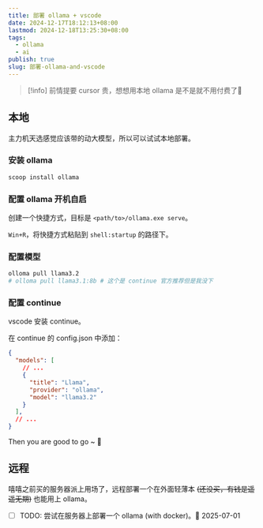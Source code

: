 ```yaml
---
title: 部署 ollama + vscode
date: 2024-12-17T18:12:13+08:00
lastmod: 2024-12-18T13:25:30+08:00
tags:
  - ollama
  - ai
publish: true
slug: 部署-ollama-and-vscode
---
```


>[!info] 前情提要
>cursor 贵，想想用本地 ollama 是不是就不用付费了🤤

## 本地

主力机天选感觉应该带的动大模型，所以可以试试本地部署。

### 安装 ollama

```bash
scoop install ollama
```

### 配置 ollama 开机自启

创建一个快捷方式，目标是 `<path/to>/ollama.exe serve`。

`Win+R`，将快捷方式粘贴到 `shell:startup` 的路径下。

### 配置模型

```bash
olloma pull llama3.2
# olloma pull llama3.1:8b # 这个是 continue 官方推荐但是我没下
```

### 配置 continue

vscode 安装 continue。

在 continue 的 config.json 中添加：

```json
{
  "models": [
    // ...
    {
      "title": "Llama",
      "provider": "ollama",
      "model": "llama3.2"
    }
  ],
  // ...
}
```

Then you are good to go ~ 🎉
## 远程

嘻嘻之前买的服务器派上用场了，远程部署一个在外面轻薄本 ~~(还没买，有钱是遥遥无期)~~ 也能用上 ollama。

- [ ] TODO: 尝试在服务器上部署一个 ollama (with docker)。📅 2025-07-01
